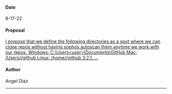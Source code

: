 #### Date
8-17-22
#### Proposal
[I propose that we define the following directories as a spot where we can clone repos without having sophos autoscan them anytime we work with our repos.
Windows: C:\Users\<user>\Documents\GitHub
Mac: /Users/<user>/github
Linux: /home/<user>/github
3.2.1.....](https://flipswitch.slack.com/archives/C02GC9LSTFT/p1660775002377409)
#### Author
Angel Diaz
***